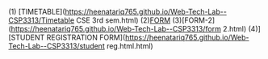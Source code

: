 (1) [TIMETABLE](https://heenatariq765.github.io/Web-Tech-Lab--CSP3313/Timetable CSE 3rd sem.html)
(2)[FORM](https://heenatariq765.github.io/Web-Tech-Lab--CSP3313/FORM.html)
(3)[FORM-2](https://heenatariq765.github.io/Web-Tech-Lab--CSP3313/form 2.html)
(4)][STUDENT REGISTRATION FORM](https://heenatariq765.github.io/Web-Tech-Lab--CSP3313/student reg.html.html)
